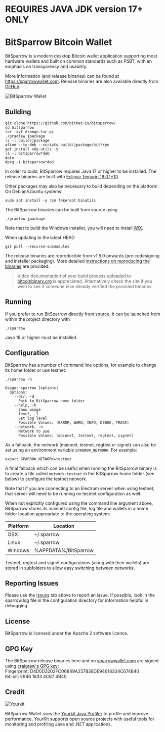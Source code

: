 # REQUIRES JAVA JDK version 17+ ONLY

# BitSparrow Bitcoin Wallet

BitSparrow is a modern desktop Bitcoin wallet application supporting most hardware wallets and built on common standards such as PSBT, with an emphasis on transparency and usability.

More information (and release binaries) can be found at https://sparrowwallet.com. Release binaries are also available directly from [GitHub](https://github.com/sparrowwallet/sparrow/releases).

![BitSparrow Wallet](https://sparrowwallet.com/assets/images/control-your-sends.png)

## Building
```
git clone https://github.com/bitnet-io/bitsparrow/
cd bitsparrow
tar -xvf drongo.tar.gz
./gradlew jpackage
ls -l build/jpackage
alien --to-deb --scripts build/jpackage/bit*rpm
apt install xdg-utils -y
ls -l bitsparrow*deb
date
dpkg -i bitsparrow*deb

```


In order to build, BitSparrow requires Java 17 or higher to be installed. 
The release binaries are built with [Eclipse Temurin 18.0.1+10](https://github.com/adoptium/temurin18-binaries/releases/tag/jdk-18.0.1%2B10).

Other packages may also be necessary to build depending on the platform. On Debian/Ubuntu systems:

`sudo apt install -y rpm fakeroot binutils`


The BitSparrow binaries can be built from source using

`./gradlew jpackage`

Note that to build the Windows installer, you will need to install [WiX](https://github.com/wixtoolset/wix3/releases).

When updating to the latest HEAD

`git pull --recurse-submodules`

The release binaries are reproducible from v1.5.0 onwards (pre codesigning and installer packaging). More detailed [instructions on reproducing the binaries](docs/reproducible.md) are provided.

> Video documentation of your build process uploaded to [bitcoinbinary.org](https://bitcoinbinary.org/) is appreciated. Alternatively check the site if you wish to see if someone else already verified the provided binaries. 

## Running

If you prefer to run BitSparrow directly from source, it can be launched from within the project directory with

`./sparrow`

Java 18 or higher must be installed. 

## Configuration

BitSparrow has a number of command line options, for example to change its home folder or use testnet:

```
./sparrow -h

Usage: sparrow [options]
  Options:
    --dir, -d
      Path to BitSparrow home folder
    --help, -h
      Show usage
    --level, -l
      Set log level
      Possible Values: [ERROR, WARN, INFO, DEBUG, TRACE]      
    --network, -n
      Network to use
      Possible Values: [mainnet, testnet, regtest, signet]
```

As a fallback, the network (mainnet, testnet, regtest or signet) can also be set using an environment variable `SPARROW_NETWORK`. For example:

`export SPARROW_NETWORK=testnet`

A final fallback which can be useful when running the BitSparrow binary is to create a file called ``network-testnet`` in the BitSparrow home folder (see below) to configure the testnet network.

Note that if you are connecting to an Electrum server when using testnet, that server will need to be running on testnet configuration as well.

When not explicitly configured using the command line argument above, BitSparrow stores its mainnet config file, log file and wallets in a home folder location appropriate to the operating system:

| Platform | Location |
|----------| -------- |
| OSX      | ~/.sparrow |
| Linux    | ~/.sparrow |
| Windows  | %APPDATA%/BitSparrow |

Testnet, regtest and signet configurations (along with their wallets) are stored in subfolders to allow easy switching between networks.

## Reporting Issues

Please use the [Issues](https://github.com/sparrowwallet/sparrow/issues) tab above to report an issue. If possible, look in the sparrow.log file in the configuration directory for information helpful in debugging. 

## License

BitSparrow is licensed under the Apache 2 software licence.

## GPG Key

The BitSparrow release binaries here and on [sparrowwallet.com](https://sparrowwallet.com/download/) are signed using [craigraw's GPG key](https://keybase.io/craigraw):  
Fingerprint: D4D0D3202FC06849A257B38DE94618334C674B40  
64-bit: E946 1833 4C67 4B40

## Credit

![Yourkit](https://www.yourkit.com/images/yklogo.png)

BitSparrow Wallet uses the [Yourkit Java Profiler](https://www.yourkit.com/java/profiler/) to profile and improve performance. 
YourKit supports open source projects with useful tools for monitoring and profiling Java and .NET applications.
